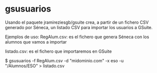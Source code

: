 # gsusuarios

Usando el paquete jramireziesgb/gsuite crea, a partir de un fichero CSV generado por Séneca, un listado CSV para importar los usuarios a GSuite.

Ejemplos de uso:
RegAlum.csv: es el fichero que genera Séneca con los alumnos que vamos a importar

listado.csv: es el fichero que importaremos en GSuite

\$ gsusuarios -f RegAlum.csv -d "midominio.com" -x eso -u "/Alumnos/ESO" > listado.csv
